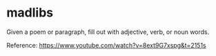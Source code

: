 # madlibs

Given a poem or paragraph, fill out with adjective, verb, or noun words. 

Reference: https://www.youtube.com/watch?v=8ext9G7xspg&t=2151s
